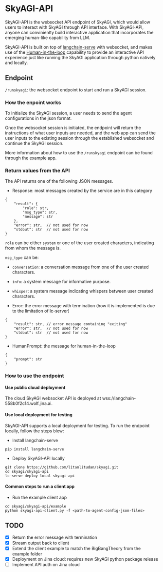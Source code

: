 # SkyAGI-API

SkyAGI-API is the websocket API endpoint of SkyAGI, which would allow users to interact with SkyAGI through API interface. With SkyAGI-API, anyone can convinienlty build interactive application that incorporates the emerging human-like capability from LLM.

SkyAGI-API is built on top of [langchain-serve](https://github.com/jina-ai/langchain-serve/tree/main) with websocket, and makes use of the [Human-in-the-loop](https://github.com/jina-ai/langchain-serve/tree/main/examples/websockets/hitl) capability to provide an interactive API experience just like running the SkyAGI application through python natively and locally.

## Endpoint

`/runskyagi`: the websocket endpoint to start and run a SkyAGI session.

### How the enpoint works

To initialize the SkyAGI session, a user needs to send the agent configurations in the json format.

Once the websocket session is initiated, the endpoint will return the instructions of what user inputs are needed, and the web app can send the user inputs to the existing session through the established websocket and continue the SkyAGI session.

More information about how to use the `/runskyagi` endpoint can be found through the example app.

### Return values from the API

The API returns one of the following JSON messages.
* Response: most messages created by the service are in this category 
```
{
    "result": {
        "role": str,
        "msg_type": str,
        "message": str
    },
    "error": str,  // not used for now
    "stdout": str  // not used for now
}
``` 
`role` can be either `system` or one of the user created characters, indicating from whom the message is.

`msg_type` can be:
* `conversation`: a conversation message from one of the user created characters. 
* `info`: a system message for informative purpose.
* `whisper`: a system message indicating whispers between user created characters.

* Error: the error message with termination (how it is implemented is due to the limitation of lc-server)
```
{
    "result": str, // error message containing "exiting"
    "error": str,  // not used for now
    "stdout": str  // not used for now
}
``` 

* HumanPrompt: the message for human-in-the-loop 
```
{
    "prompt": str
}
``` 

### How to use the endpoint 

#### Use public cloud deployment
The cloud SkyAGI websocket API is deployed at wss://langchain-558b0f2c14.wolf.jina.ai.

#### Use local deployment for testing

SkyAGI-API supports a local deployment for testing. To run the endpoint locally, follow the steps blew:
* Install langchain-serve
```
pip install langchain-serve
```
* Deploy SkyAGI-API locally
```
git clone https://github.com/litanlitudan/skyagi.git
cd skyagi/skyagi-api
lc-serve deploy local skyagi-api
```
#### Common steps to run a client app
* Run the example client app
```
cd skyagi/skyagi-api/example
python skyagi-api-client.py -f <path-to-agent-config-json-files>
```

## TODO
- [X] Return the error message with termination
- [X] Stream output back to client
- [X] Extend the client example to match the BigBangTheory from the example folder
- [X] Deployment on Jina cloud: requires new SkyAGI python package release
- [ ] Implement API auth on Jina cloud